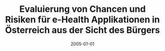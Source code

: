 ---
abstract: ''
authors:
- Josef A. Baumgartner
date: '2005-01-01'
featured: false
links:
- name: Publik
  url: https://publik.tuwien.ac.at/showentry.php?ID=139665&lang=2
publication_types:
- '7'
publishDate: '2005-01-01'
title: Evaluierung von Chancen und Risiken für e-Health Applikationen in Österreich
  aus der Sicht des Bürgers
url_pdf: ''
---